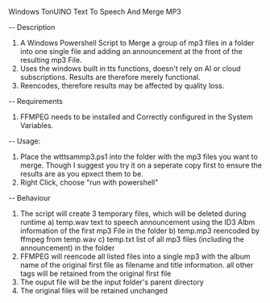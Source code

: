 Windows TonUINO Text To Speech And Merge MP3

-- Description
  1. A Windows Powershell Script to Merge a group of mp3 files in a folder into one single file and adding an announcement at the front of the resulting mp3 File.
  2. Uses the windows built in tts functions, doesn't rely on AI or cloud subscriptions. Results are therefore merely functional.
  3. Reencodes, therefore results may be affected by quality loss.

-- Requirements
  1. FFMPEG needs to be installed and Correctly configured in the System Variables.

-- Usage:
  1. Place the wtttsammp3.ps1 into the folder with the mp3 files you want to merge. Though I suggest you try it on a seperate copy first to ensure the results are as you epxect them to be.
  2. Right Click, choose "run with powershell"

-- Behaviour
  1. The script will create 3 temporary files, which will be deleted during runtime
    a) temp.wav text to speech announcement using the ID3 Albm information of the first mp3 File in the folder
    b) temp.mp3 reencoded by ffmpeg from temp.wav
    c) temp.txt list of all mp3 files (including the announcement) in the folder
  2. FFMPEG will reencode all listed files into a single mp3 with the album name of the original first file as filename and title information. all other tags will be retained from the original first file
  3. The ouput file will be the input folder's parent directory
  4. The original files will be retained unchanged

